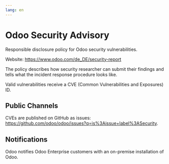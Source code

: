 ```yaml
---
lang: en
---
```

# Odoo Security Advisory

Responsible disclosure policy for Odoo security vulnerabilities.

Website: <https://www.odoo.com/de_DE/security-report>

The policy describes how security researcher can submit their findings and tells what the incident response procedure looks like.

Valid vulnerabilities receive a CVE (Common Vulnerabilities and Exposures) ID.

## Public Channels

CVEs are published on GitHub as issues: <https://github.com/odoo/odoo/issues?q=is%3Aissue+label%3ASecurity>.

## Notifications

Odoo notifies Odoo Enterprise customers with an on-premise installation of Odoo.
